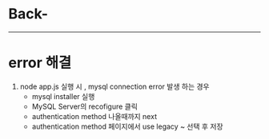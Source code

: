# Back-

-----------------------
# error 해결
1. node app.js 실행 시 , mysql connection error 발생 하는 경우
    * mysql installer 실행
    * MySQL Server의 recofigure 클릭
    * authentication method 나올때까지 next 
    * authentication method 페이지에서 use legacy ~ 선택 후 저장